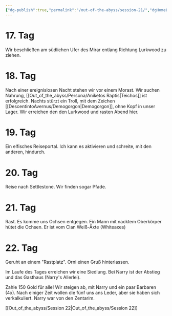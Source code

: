 ```yaml
---
{"dg-publish":true,"permalink":"/out-of-the-abyss/session-21/","dgHomeLink":true,"dgShowBacklinks":true,"dgShowLocalGraph":true}
---
```



# 17. Tag

Wir beschließen am südlichen Ufer des Mirar entlang Richtung Lurkwood zu ziehen.

# 18. Tag

Nach einer ereignislosen Nacht stehen wir vor einem Morast.
Wir suchen Nahrung, [[Out_of_the_abyss/Persona/Aniketos Raptis\|Teichos]] ist erfolgreich. 
Nachts stürzt ein Troll, mit dem Zeichen [[DescentintoAvernus/Demogorgon\|Demogorgon]], ohne Kopf in unser Lager. 
Wir erreichen den den Lurkwood und rasten Abend hier.
# 19. Tag

Ein elfisches Reiseportal. Ich kann es aktivieren und schreite, mit den anderen, hindurch.

# 20. Tag

Reise nach Settlestone. Wir finden sogar Pfade.

# 21. Tag

Rast.
Es komme uns Ochsen entgegen. Ein Mann mit nacktem Oberkörper hütet die Ochsen.
Er ist vom Clan Weiß-Äxte (Whiteaxes)

# 22. Tag

Geruht an einem "Rastplatz". Orni einen Gruß hinterlassen.

Im Laufe des Tages erreichen wir eine Siedlung. Bei Narry ist der Abstieg und das Gasthaus (Narry's Allerlei).

Zahle 150 Gold für alle!
Wir steigen ab, mit Narry und ein paar Barbaren (4x).
Nach einiger Zeit wollen die fünf uns ans Leder, aber sie haben sich verkalkuliert.
Narry war von den Zentarim.

[[Out_of_the_abyss/Session 22\|Out_of_the_abyss/Session 22]]
